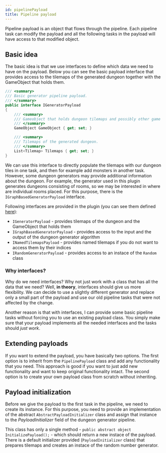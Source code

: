 ```yaml
---
id: pipelinePayload
title: Pipeline payload
---
```


Pipeline payload is an object that flows through the pipeline. Each pipeline task can modify the payload and all the following tasks in the payload will have access to that modified object.

## Basic idea

The basic idea is that we use interfaces to define which data we need to have on the payload. Below you can see the basic payload interface that provides access to the tilemaps of the generated dungeon together with the GameObject that holds them.

```csharp
/// <summary>
/// Basic generator pipeline payload.
/// </summary>
public interface IGeneratorPayload
{
    /// <summary>
    /// Gameobject that holds dungeon tilemaps and possibly other game objects.
    /// </summary>
    GameObject GameObject { get; set; }

    /// <summary>
    /// Tilemaps of the generated dungeon.
    /// </summary>
    List<Tilemap> Tilemaps { get; set; }
}
```

 We can use this interface to directly populate the tilemaps with our dungeon tiles in one task, and then for example add monsters in another task. However, some dungeon generators may provide additional information about the dungeon. For example, the generator used in this plugin generates dungeons consisting of rooms, so we may be interested in where are individual rooms placed. For this purpose, there is the `IGraphBasedGeneratorPayload` interface.

 Following interfaces are provided in the plugin (you can see them defined [here](https://github.com/OndrejNepozitek/ProceduralLevelGenerator-Unity/tree/master/Assets/ProceduralLevelGenerator/Scripts/GeneratorPipeline/Payloads/Interfaces)):
- `IGeneratorPayload` - provides tilemaps of the dungeon and the GameObject that holds them
- `IGraphBasedGeneratorPayload` - provides access to the input and the output of the dungeon generator algorithm
- `INamedTilemapsPayload` - provides named tilemaps if you do not want to access them by their indices
- `IRandomGeneratorPayload` - provides access to an instace of the `Random` class

### Why interfaces?

Why do we need interfaces? Why not just work with a class that has all the data that we need? Well, **in theory**, interfaces should give us more flexibility. We can decide to use a slightly different generator and replace only a small part of the payload and use our old pipeline tasks that were not affected by the change.

Another reason is that with interfaces, I can provide some basic pipeline tasks without forcing you to use an existing payload class. You simply make sure that your payload implements all the needed interfaces and the tasks should *just work*.

## Extending payloads

If you want to extend the payload, you have basically two options. The first option is to inherit from the `PipelinePayload` class and add any functionality that you need. This approach is good if you want to just add new functionality and want to keep original functionality intact. The second option is to create your own payload class from scratch without inheriting. 

## Payload initialization

Before we give the payload to the first task in the pipeline, we need to create its instance. For this purpose, you need to provide an implementation of the abstract `AbstractPayloadInitializer` class and assign that instance to the *PayloadInitializer* field of the dungeon generator pipeline.

 This class has only a single method - `public abstract object InitializePayload();` - which should return a new instace of the payload. There is a default initializer provided (`PayloadInitializer` class) that prepares tilemaps and creates an instace of the random number generator.

